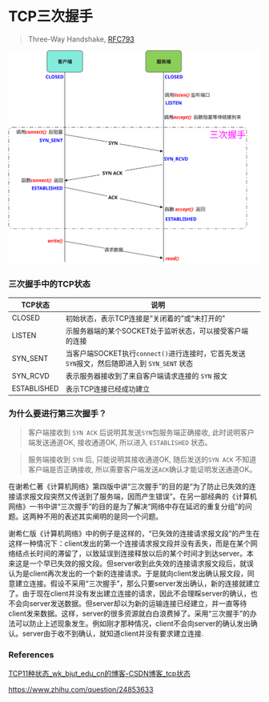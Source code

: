 # TCP三次握手

> Three-Way Handshake, [RFC793](https://www.ietf.org/rfc/rfc793.txt)





![三次握手](_resources/tcp_handshake.svg)

### 三次握手中的TCP状态

| TCP状态       | 说明                                                              |     |
| ----------- | --------------------------------------------------------------- | --- |
| CLOSED      | 初始状态，表示TCP连接是“关闭着的”或“未打开的"                                      |     |
| LISTEN      | 示服务器端的某个SOCKET处于监听状态，可以接受客户端的连接                                 |     |
| SYN_SENT    | 当客户端SOCKET执行`connect()`进行连接时，它首先发送`SYN`报文，然后随即进入到 `SYN_SENT` 状态 |     |
| SYN_RCVD    | 表示服务器接收到了来自客户端请求连接的 `SYN` 报文                                    |     |
| ESTABLISHED | 表示TCP连接已经成功建立                                                   |     |

### 为什么要进行第三次握手？

> 客户端接收到 `SYN ACK` 后说明其发送`SYN`包服务端正确接收, 此时说明客户端发送通道OK, 接收通道OK, 所以进入 `ESTABLISHED` 状态。

> 服务端接收到 `SYN` 后, 只能说明其接收通道OK, 随后发送的`SYN ACK` 不知道客户端是否正确接收, 所以需要客户端发送`ACK`确认才能证明发送通道OK。

在谢希仁著《计算机网络》第四版中讲“三次握手”的目的是“为了防止已失效的连接请求报文段突然又传送到了服务端，因而产生错误”。在另一部经典的《计算机网络》一书中讲“三次握手”的目的是为了解决“网络中存在延迟的重复分组”的问题。这两种不用的表述其实阐明的是同一个问题。

谢希仁版《计算机网络》中的例子是这样的，“已失效的连接请求报文段”的产生在这样一种情况下：client发出的第一个连接请求报文段并没有丢失，而是在某个网络结点长时间的滞留了，以致延误到连接释放以后的某个时间才到达server。本来这是一个早已失效的报文段。但server收到此失效的连接请求报文段后，就误认为是client再次发出的一个新的连接请求。于是就向client发出确认报文段，同意建立连接。假设不采用“三次握手”，那么只要server发出确认，新的连接就建立了。由于现在client并没有发出建立连接的请求，因此不会理睬server的确认，也不会向server发送数据。但server却以为新的运输连接已经建立，并一直等待client发来数据。这样，server的很多资源就白白浪费掉了。采用“三次握手”的办法可以防止上述现象发生。例如刚才那种情况，client不会向server的确认发出确认。server由于收不到确认，就知道client并没有要求建立连接.

### References

[TCP11种状态_wk_bjut_edu_cn的博客-CSDN博客_tcp状态](https://blog.csdn.net/wk_bjut_edu_cn/article/details/82343939)

https://www.zhihu.com/question/24853633
